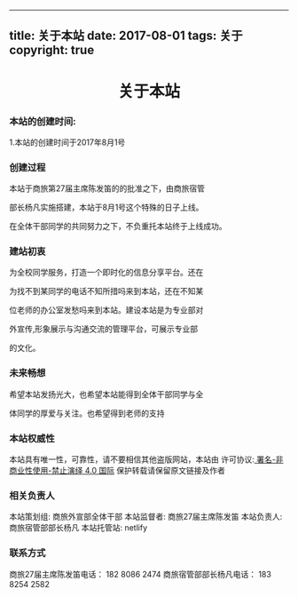 ﻿
---
title: 关于本站
date: 2017-08-01 
tags: 关于
copyright: true
---

#     <center>关于本站</center> 

### 本站的创建时间:
1.本站的创建时间于2017年8月1号

<!-- more -->

### 创建过程
本站于商旅第27届主席陈发笛的的批准之下，由商旅宿管

部长杨凡实施搭建，本站于8月1号这个特殊的日子上线。

在全体干部同学的共同努力之下，不负重托本站终于上线成功。
### 建站初衷
为全校同学服务，打造一个即时化的信息分享平台。还在

为找不到某同学的电话不知所措吗来到本站，还在不知某

位老师的办公室发愁吗来到本站。建设本站是为专业部对

外宣传,形象展示与沟通交流的管理平台，可展示专业部

的文化。

### 未来畅想
希望本站发扬光大，也希望本站能得到全体干部同学与全

体同学的厚爱与关注。也希望得到老师的支持



### 本站权威性
本站具有唯一性，可靠性，请不要相信其他盗版网站，本站由
许可协议:[ 署名-非商业性使用-禁止演绎 4.0 国际][1]
保护转载请保留原文链接及作者

[1]: https://creativecommons.org/licenses/by-nc-nd/4.0/


### 相关负责人
本站策划组: 商旅外宣部全体干部
本站监督者: 商旅27届主席陈发笛
本站负责人: 商旅宿管部部长杨凡
本站托管站: netlify

### 联系方式
商旅27届主席陈发笛电话： 182 8086 2474
商旅宿管部部长杨凡电话： 183 8254 2582


